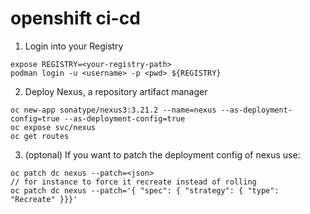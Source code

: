 # openshift ci-cd

1. Login into your Registry
```
expose REGISTRY=<your-registry-path>
podman login -u <username> -p <pwd> ${REGISTRY}
```

2. Deploy Nexus, a repository artifact manager
```
oc new-app sonatype/nexus3:3.21.2 --name=nexus --as-deployment-config=true --as-deployment-config=true
oc expose svc/nexus
oc get routes
```

3. (optonal) If you want to patch the deployment config of nexus use:
```
oc patch dc nexus --patch=<json>
// for instance to force it recreate instead of rolling
oc patch dc nexus --patch='{ "spec": { "strategy": { "type": "Recreate" }}}'
```
